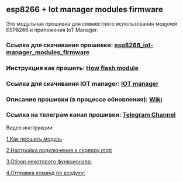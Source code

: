 ## esp8266 + Iot manager modules firmware

Это модульная прошивка для совместного использования модулей ESP8266 и приложения IoT Manager.

### Ссылка для скачивания прошивки: [esp8266_iot-manager_modules_firmware](https://github.com/DmitryBorisenko33/esp8266_iot-manager_modules_firmware/releases/download/ver2.0.2/esp8266_iot-manager_modules_firmware.7z)

### Инструкция как прошить: [How flash module](https://github.com/DmitryBorisenko33/esp8266_iot-manager_modules_firmware/wiki/How-to-flash-module)

### Ссылка для скачивания IOT manager: [IOT manager](https://github.com/DmitryBorisenko33/esp8266_iot-manager_modules_firmware/raw/master/iot_manager/IoT%20Manager%201.5.5.apk)

### Описание прошивки (в процессе обновления): [Wiki](https://github.com/DmitryBorisenko33/esp8266_iot-manager_modules_firmware/wiki/Instruction)

### Ссылка на телеграм канал прошивки: [Telegram Channel](https://t.me/joinchat/HQ-cJxWQ7qiIFlUbpvCXKg)


Видео инструкции:


[1.Как прошить модуль](https://www.youtube.com/watch?v=octnqt9XBAs)

[2.Настройка подключения к серверу mqtt](https://www.youtube.com/watch?v=SXgtQ0zh1RQ)

[3.Обзор некоторого функционала:](https://www.youtube.com/watch?v=b85dDy2Kvms)

[4.Отправка команд по воздуху:](https://www.youtube.com/watch?v=oF7Qz2KuMbU)
